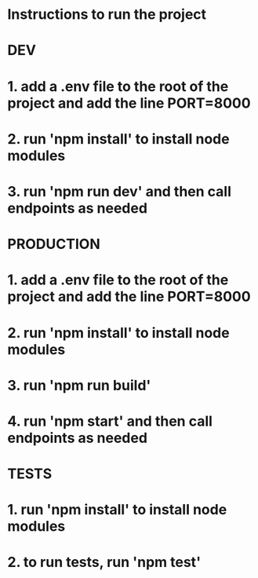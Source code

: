 # Instructions to run the project

# DEV

# 1. add a .env file to the root of the project and add the line PORT=8000

# 2. run 'npm install' to install node modules

# 3. run 'npm run dev' and then call endpoints as needed

# PRODUCTION

# 1. add a .env file to the root of the project and add the line PORT=8000

# 2. run 'npm install' to install node modules

# 3. run 'npm run build'

# 4. run 'npm start' and then call endpoints as needed

# TESTS

# 1. run 'npm install' to install node modules

# 2. to run tests, run 'npm test'
